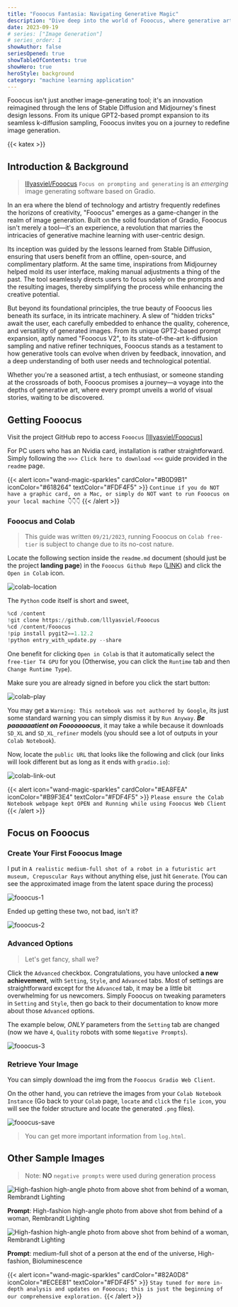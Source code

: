 ```yaml
---
title: "Fooocus Fantasia: Navigating Generative Magic"
description: "Dive deep into the world of Fooocus, where generative artistry meets innovative functionality"
date: 2023-09-19
# series: ["Image Generation"]
# series_order: 1
showAuthor: false
seriesOpened: true
showTableOfContents: true
showHero: true
heroStyle: background
category: "machine learning application"
---
```


Fooocus isn't just another image-generating tool; it's an innovation reimagined through the lens of Stable Diffusion and Midjourney's finest design lessons. From its unique GPT2-based prompt expansion to its seamless k-diffusion sampling, Fooocus invites you on a journey to redefine image generation.

{{< katex >}}

## Introduction & Background

> [lllyasviel/Fooocus](https://github.com/lllyasviel/Fooocus) `Focus on prompting and generating` is an _emerging_ image generating software based on Gradio.

In an era where the blend of technology and artistry frequently redefines the horizons of creativity, "Fooocus" emerges as a game-changer in the realm of image generation. Built on the solid foundation of Gradio, Fooocus isn't merely a tool—it's an experience, a revolution that marries the intricacies of generative machine learning with user-centric design.

Its inception was guided by the lessons learned from Stable Diffusion, ensuring that users benefit from an offline, open-source, and complimentary platform. At the same time, inspirations from Midjourney helped mold its user interface, making manual adjustments a thing of the past. The tool seamlessly directs users to focus solely on the prompts and the resulting images, thereby simplifying the process while enhancing the creative potential.

But beyond its foundational principles, the true beauty of Fooocus lies beneath its surface, in its intricate machinery. A slew of "hidden tricks" await the user, each carefully embedded to enhance the quality, coherence, and versatility of generated images. From its unique GPT2-based prompt expansion, aptly named "Fooocus V2", to its state-of-the-art k-diffusion sampling and native refiner techniques, Fooocus stands as a testament to how generative tools can evolve when driven by feedback, innovation, and a deep understanding of both user needs and technological potential.

Whether you're a seasoned artist, a tech enthusiast, or someone standing at the crossroads of both, Fooocus promises a journey—a voyage into the depths of generative art, where every prompt unveils a world of visual stories, waiting to be discovered.

## Getting Fooocus

Visit the project GitHub repo to access `Fooocus` [[lllyasviel/Fooocus]](https://github.com/lllyasviel/Fooocus)

For PC users who has an Nvidia card, installation is rather straightforward. Simply following the `>>> Click here to download <<<` guide provided in the `readme` page.

{{< alert icon="wand-magic-sparkles" cardColor="#B0D9B1" iconColor="#618264" textColor="#FDF4F5" >}}
`Continue if you do NOT have a graphic card, on a Mac, or simply do NOT want to run Fooocus on your local machine 👇👇👇`
{{< /alert >}}

### Fooocus and Colab

> This guide was written `09/21/2023`, running Fooocus on `Colab free-tier` is subject to change due to its no-cost nature.

Locate the following section inside the `readme.md` document (should just be the project **landing page**) in the `Fooocus Github Repo` ([LINK](https://github.com/lllyasviel/Fooocus)) and click the `Open in Colab` icon.

![colab-location](imgs/colab-1.jpg)

The `Python` code itself is short and sweet,

```python
%cd /content
!git clone https://github.com/lllyasviel/Fooocus
%cd /content/Fooocus
!pip install pygit2==1.12.2
!python entry_with_update.py --share
```

One benefit for clicking `Open in Colab` is that it automatically select the `free-tier T4 GPU` for you (Otherwise, you can click the `Runtime` tab and then `Change Runtime Type`).

Make sure you are already signed in before you click the start button:

![colab-play](imgs/colab-2.jpg)

You may get a `Warning: This notebook was not authored by Google`, its just some standard warning you can simply dismiss it by `Run Anyway`.
**_Be paaaaaatient on Fooooooocus_**, it may take a while because it downloads `SD_XL` and `SD_XL_refiner` models (you should see a lot of outputs in your `Colab Notebook`).

Now, locate the `public URL` that looks like the following and click (our links will look different but as long as it ends with `gradio.io`):

![colab-link-out](imgs/colab-3.jpg)

{{< alert icon="wand-magic-sparkles" cardColor="#EA8FEA" iconColor="#B9F3E4" textColor="#FDF4F5" >}}
`Please ensure the Colab Notebook webpage kept OPEN and Running while using Fooocus Web Client`
{{< /alert >}}

## Focus on Fooocus

### Create Your First Fooocus Image

I put in `A realistic medium-full shot of a robot in a futuristic art museum, Crepuscular Rays` without anything else, just hit `Generate`. (You can see the approximated image from the latent space during the process)

![fooocus-1](imgs/fooocus-1.jpg)

Ended up getting these two, not bad, isn't it?

![fooocus-2](imgs/fooocus-2.jpg)

### Advanced Options

> Let's get fancy, shall we?

Click the `Advanced` checkbox. Congratulations, you have unlocked **a new achievement**, with `Setting`, `Style`, and `Advanced` tabs. Most of settings are straightforward except for the `Advanced` tab, it may be a little bit overwhelming for us newcomers. Simply Fooocus on tweaking parameters in `Setting` and `Style`, then go back to their documentation to know more about those `Advanced` options.

The example below, _ONLY_ parameters from the `Setting` tab are changed (now we have `4`, `Quality` robots with some `Negative Prompts`).

![fooocus-3](imgs/fooocus-3.jpg)

### Retrieve Your Image

You can simply download the img from the `Fooocus Gradio Web Client`.

On the other hand, you can retrieve the images from your `Colab Notebook Instance` (Go back to your `Colab` page, `locate` and `click` the `file icon`, you will see the folder structure and locate the generated `.png` files).

![fooocus-save](imgs/fooocus-save.jpg)

> You can get more important information from `log.html`.

## Other Sample Images

> Note: **NO** `negative prompts` were used during generation process

![High-fashion high-angle photo from above shot from behind of a woman, Rembrandt Lighting](imgs/1.jpg)

**Prompt**: High-fashion high-angle photo from above shot from behind of a woman, Rembrandt Lighting

![High-fashion high-angle photo from above shot from behind of a woman, Rembrandt Lighting](imgs/2.jpg)

**Prompt**: medium-full shot of a person at the end of the universe, High-fashion, Bioluminescence

{{< alert icon="wand-magic-sparkles" cardColor="#82A0D8" iconColor="#ECEE81" textColor="#FDF4F5" >}}
`Stay tuned for more in-depth analysis and updates on Fooocus; this is just the beginning of our comprehensive exploration.`
{{< /alert >}}
